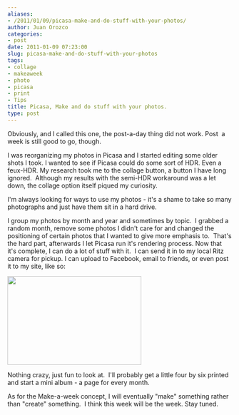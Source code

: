 ```yaml
---
aliases:
- /2011/01/09/picasa-make-and-do-stuff-with-your-photos/
author: Juan Orozco
categories:
- post
date: 2011-01-09 07:23:00
slug: picasa-make-and-do-stuff-with-your-photos
tags:
- collage
- makeaweek
- photo
- picasa
- print
- Tips
title: Picasa, Make and do stuff with your photos.
type: post
---
```


Obviously, and I called this one, the post-a-day thing did not work. Post  a week is still good to go, though.

I was reorganizing my photos in Picasa and I started editing some older shots I took. I wanted to see if Picasa could do some sort of HDR. Even a feux-HDR. My research took me to the collage button, a button I have long ignored.  Although my results with the semi-HDR workaround was a let down, the collage option itself piqued my curiosity.

I'm always looking for ways to use my photos - it's a shame to take so many photographs and just have them sit in a hard drive.

I group my photos by month and year and sometimes by topic.  I grabbed a random month, remove some photos I didn't care for and changed the positioning of certain photos that I wanted to give more emphasis to.  That's the hard part, afterwards I let Picasa run it's rendering process. Now that it's complete, I can do a lot of stuff with it.  I can send it in to my local Ritz camera for pickup. I can upload to Facebook, email to friends, or even post it to my site, like so:

<a rel="attachment wp-att-2677" href="http://juanthedesigner.wordpress.com/2011/01/09/picasa-make-and-do-stuff-with-your-photos/may-2010/"><img class="alignleft size-medium wp-image-2677" title="May 2010" src="http://juanthedesigner.files.wordpress.com/2011/01/may-2010.jpg?w=300&#038;resize=300%2C199" alt="" width="300" height="199" data-recalc-dims="1" /></a>

Nothing crazy, just fun to look at.  I'll probably get a little four by six printed and start a mini album - a page for every month.

As for the Make-a-week concept, I will eventually "make" something rather than "create" something.  I think this week will be the week. Stay tuned.